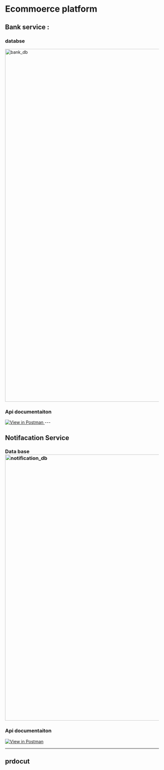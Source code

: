 # Ecommoerce platform 

## Bank service :

### databse
<img width="1374" height="1156" alt="bank_db" src="https://github.com/user-attachments/assets/5f245bf2-7ab9-4555-bf0b-8cf4da83c8ee" />

### Api documentaiton


<a href="https://documenter.getpostman.com/view/40432232/2sB3BAMCvx">
  <img src="https://img.shields.io/badge/View%20in-Postman-FF6C37?style=for-the-badge&logo=postman&logoColor=white" alt="View in Postman"/>
</a>
---

## Notifacation Service

### Data base<img width="866" height="872" alt="notification_db" src="https://github.com/user-attachments/assets/36d4612a-3c2b-49df-aff1-889d49d6286a" />


### Api documentaiton


<a href="https://documenter.getpostman.com/view/40432232/2sB3BAMCvz">
  <img src="https://img.shields.io/badge/View%20in-Postman-FF6C37?style=for-the-badge&logo=postman&logoColor=white" alt="View in Postman"/>
</a>

---

## prdocut 

